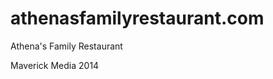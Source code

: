 athenasfamilyrestaurant.com
===========================
Athena's Family Restaurant

Maverick Media 2014
